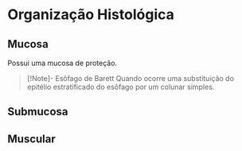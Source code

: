 # Organização Histológica
## Mucosa
Possui uma mucosa de proteção.
>[!Note]- Esôfago de Barett
>Quando ocorre uma substituição do epitélio estratificado do esôfago por um colunar simples.
## Submucosa

## Muscular
